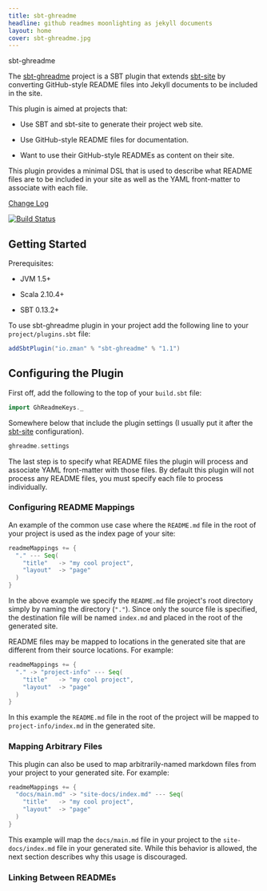 ```yaml
---
title: sbt-ghreadme
headline: github readmes moonlighting as jekyll documents
layout: home
cover: sbt-ghreadme.jpg
---
```

sbt-ghreadme

The [sbt-ghreadme](http://zman.io/sbt-ghreadme/) project is a SBT plugin that extends [sbt-site](https://github.com/sbt/sbt-site) by converting GitHub-style README files into Jekyll documents to be included in the site.

This plugin is aimed at projects that:

 - Use SBT and sbt-site to generate their project web site.

 - Use GitHub-style README files for documentation.

 - Want to use their GitHub-style READMEs as content on their site.

This plugin provides a minimal DSL that is used to describe what README files are to be included in your site as well as the YAML front-matter to associate with each file.

[Change Log](changelog/)

[![Build Status](https://travis-ci.org/zmanio/rummage.png?branch=master)](https://travis-ci.org/zmanio/rummage)

## Getting Started

Prerequisites:

 - JVM 1.5+

 - Scala 2.10.4+

 - SBT 0.13.2+

To use sbt-ghreadme plugin in your project add the following line to your ```project/plugins.sbt``` file:

```scala
addSbtPlugin("io.zman" % "sbt-ghreadme" % "1.1")
```

## Configuring the Plugin

First off, add the following to the top of your ```build.sbt``` file:

```scala
import GhReadmeKeys._
```

Somewhere below that include the plugin settings (I usually put it after the [sbt-site](https://github.com/sbt/sbt-site) configuration).

```scala
ghreadme.settings
```

The last step is to specify what README files the plugin will process and associate YAML front-matter with those files. By default this plugin will not process any README files, you must specify each file to process individually.

### Configuring README Mappings

An example of the common use case where the ```README.md``` file in the root of your project is used as the index page of your site:

```scala
readmeMappings += {
  "." --- Seq(
    "title"   -> "my cool project",
    "layout"  -> "page"
  )
}
```

In the above example we specify the ```README.md``` file project's root directory simply by naming the directory (```"."```). Since only the source file is specified, the destination file will be named ```index.md``` and placed in the root of the generated site.

README files may be mapped to locations in the generated site that are different from their source locations. For example:

```scala
readmeMappings += {
  "." -> "project-info" --- Seq(
    "title"   -> "my cool project",
    "layout"  -> "page"
  )
}
```

In this example the ```README.md``` file in the root of the project will be mapped to ```project-info/index.md``` in the generated site.

### Mapping Arbitrary Files

This plugin can also be used to map arbitrarily-named markdown files from your project to your generated site. For example:

```scala
readmeMappings += {
  "docs/main.md" -> "site-docs/index.md" --- Seq(
    "title"   -> "my cool project",
    "layout"  -> "page"
  )
}
```

This example will map the ```docs/main.md``` file in your project to the ```site-docs/index.md``` file in your generated site. While this behavior is allowed, the next section describes why this usage is discouraged.

### Linking Between READMEs

